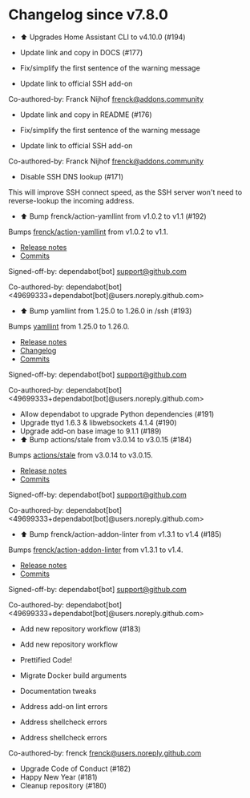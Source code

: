 # Changelog since v7.8.0
- ⬆ Upgrades Home Assistant CLI to v4.10.0 (#194) 
- Update link and copy in DOCS (#177)

- Fix/simplify the first sentence of the warning message
- Update link to official SSH add-on

Co-authored-by: Franck Nijhof <frenck@addons.community> 
- Update link and copy in README (#176)

- Fix/simplify the first sentence of the warning message
- Update link to official SSH add-on

Co-authored-by: Franck Nijhof <frenck@addons.community> 
- Disable SSH DNS lookup (#171)

This will improve SSH connect speed, as the SSH server won't need to reverse-lookup the incoming address. 
- ⬆️ Bump frenck/action-yamllint from v1.0.2 to v1.1 (#192)

Bumps [frenck/action-yamllint](https://github.com/frenck/action-yamllint) from v1.0.2 to v1.1.
- [Release notes](https://github.com/frenck/action-yamllint/releases)
- [Commits](https://github.com/frenck/action-yamllint/compare/v1.0.2...e21bcc770907b7207a05453ca9f1eb7129c945d1)

Signed-off-by: dependabot[bot] <support@github.com>

Co-authored-by: dependabot[bot] <49699333+dependabot[bot]@users.noreply.github.com> 
- ⬆️ Bump yamllint from 1.25.0 to 1.26.0 in /ssh (#193)

Bumps [yamllint](https://github.com/adrienverge/yamllint) from 1.25.0 to 1.26.0.
- [Release notes](https://github.com/adrienverge/yamllint/releases)
- [Changelog](https://github.com/adrienverge/yamllint/blob/master/CHANGELOG.rst)
- [Commits](https://github.com/adrienverge/yamllint/compare/v1.25.0...v1.26.0)

Signed-off-by: dependabot[bot] <support@github.com>

Co-authored-by: dependabot[bot] <49699333+dependabot[bot]@users.noreply.github.com> 
- Allow dependabot to upgrade Python dependencies (#191) 
- Upgrade ttyd 1.6.3 & libwebsockets 4.1.4 (#190) 
- Upgrade add-on base image to 9.1.1 (#189) 
- ⬆️ Bump actions/stale from v3.0.14 to v3.0.15 (#184)

Bumps [actions/stale](https://github.com/actions/stale) from v3.0.14 to v3.0.15.
- [Release notes](https://github.com/actions/stale/releases)
- [Commits](https://github.com/actions/stale/compare/v3.0.14...86561461b92875de77a8b2d2e75f004c826e8f45)

Signed-off-by: dependabot[bot] <support@github.com>

Co-authored-by: dependabot[bot] <49699333+dependabot[bot]@users.noreply.github.com> 
- ⬆️ Bump frenck/action-addon-linter from v1.3.1 to v1.4 (#185)

Bumps [frenck/action-addon-linter](https://github.com/frenck/action-addon-linter) from v1.3.1 to v1.4.
- [Release notes](https://github.com/frenck/action-addon-linter/releases)
- [Commits](https://github.com/frenck/action-addon-linter/compare/v1.3.1...c82c5e9ca0ce5fc9b15756f1c0e39531b95d11b0)

Signed-off-by: dependabot[bot] <support@github.com>

Co-authored-by: dependabot[bot] <49699333+dependabot[bot]@users.noreply.github.com> 
- Add new repository workflow (#183)

* Add new repository workflow

* Prettified Code!

* Migrate Docker build arguments

* Documentation tweaks

* Address add-on lint errors

* Address shellcheck  errors

* Address shellcheck  errors

Co-authored-by: frenck <frenck@users.noreply.github.com> 
- Upgrade Code of Conduct (#182) 
- Happy New Year (#181) 
- Cleanup repository (#180) 
